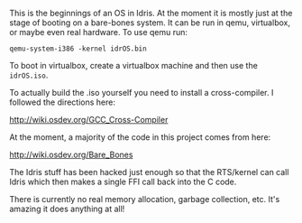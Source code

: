 This is the beginnings of an OS in Idris. At the moment it is mostly
just at the stage of booting on a bare-bones system. It can be run in
qemu, virtualbox, or maybe even real hardware. To use qemu run:

    qemu-system-i386 -kernel idrOS.bin

To boot in virtualbox, create a virtualbox machine and then use the `idrOS.iso`.

To actually build the .iso yourself you need to install a cross-compiler. I followed the directions here:

http://wiki.osdev.org/GCC_Cross-Compiler

At the moment, a majority of the code in this project comes from here:

http://wiki.osdev.org/Bare_Bones

The Idris stuff has been hacked just enough so that the RTS/kernel can
call Idris which then makes a single FFI call back into the C code.

There is currently no real memory allocation, garbage collection,
etc. It's amazing it does anything at all!